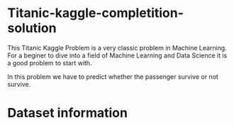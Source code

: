 # Titanic-kaggle-completition-solution

This Titanic Kaggle Problem is a very classic problem in Machine Learning. For a beginer to dive into a field of Machine Learning and Data Science it is a good problem to start with.

In this problem we have to predict whether the passenger survive or not survive.

# Dataset information

